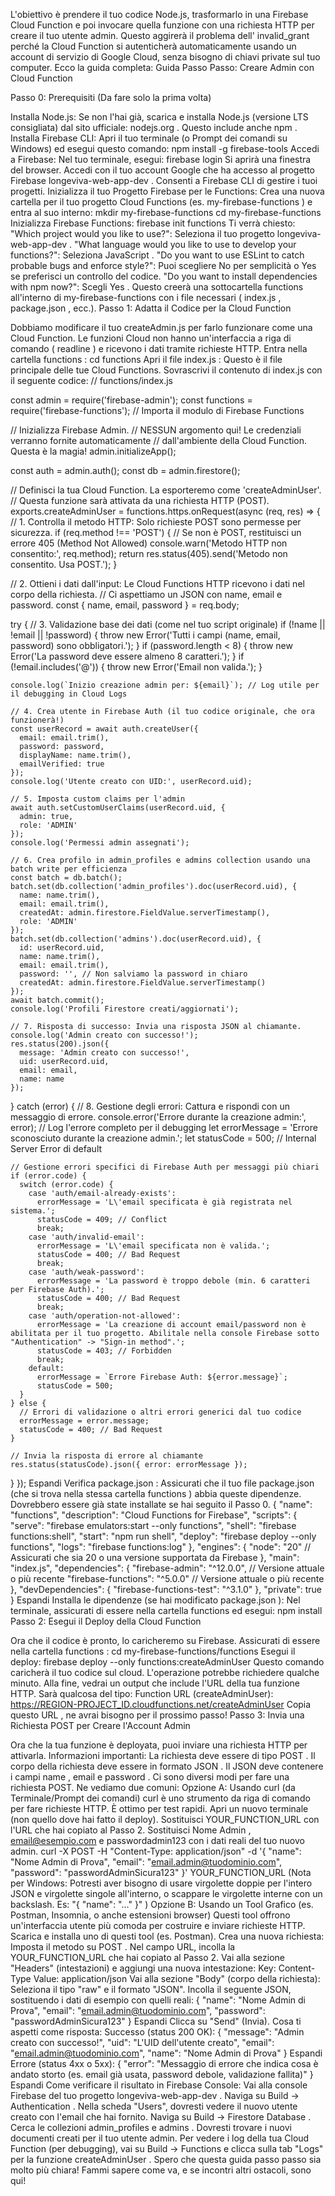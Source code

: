 L'obiettivo è prendere il tuo codice Node.js, trasformarlo in una Firebase Cloud Function e poi invocare quella funzione con una richiesta HTTP per creare il tuo utente admin. Questo aggirerà il problema dell' invalid_grant perché la Cloud Function si autenticherà automaticamente usando un account di servizio di Google Cloud, senza bisogno di chiavi private sul tuo computer.
Ecco la guida completa:
Guida Passo Passo: Creare Admin con Cloud Function

Passo 0: Prerequisiti (Da fare solo la prima volta)

Installa Node.js: Se non l'hai già, scarica e installa Node.js (versione LTS consigliata) dal sito ufficiale: nodejs.org . Questo include anche npm .
Installa Firebase CLI: Apri il tuo terminale (o Prompt dei comandi su Windows) ed esegui questo comando:
npm install -g firebase-tools
Accedi a Firebase: Nel tuo terminale, esegui:
firebase login
Si aprirà una finestra del browser. Accedi con il tuo account Google che ha accesso al progetto Firebase longeviva-web-app-dev . Consenti a Firebase CLI di gestire i tuoi progetti.
Inizializza il tuo Progetto Firebase per le Functions:
Crea una nuova cartella per il tuo progetto Cloud Functions (es. my-firebase-functions ) e entra al suo interno:
mkdir my-firebase-functions
cd my-firebase-functions
Inizializza Firebase Functions:
firebase init functions
Ti verrà chiesto:
"Which project would you like to use?": Seleziona il tuo progetto longeviva-web-app-dev .
"What language would you like to use to develop your functions?": Seleziona JavaScript .
"Do you want to use ESLint to catch probable bugs and enforce style?": Puoi scegliere No per semplicità o Yes se preferisci un controllo del codice.
"Do you want to install dependencies with npm now?": Scegli Yes .
Questo creerà una sottocartella functions all'interno di my-firebase-functions con i file necessari ( index.js , package.json , ecc.).
Passo 1: Adatta il Codice per la Cloud Function

Dobbiamo modificare il tuo createAdmin.js per farlo funzionare come una Cloud Function. Le funzioni Cloud non hanno un'interfaccia a riga di comando ( readline ) e ricevono i dati tramite richieste HTTP.
Entra nella cartella functions :
cd functions
Apri il file index.js : Questo è il file principale delle tue Cloud Functions. Sovrascrivi il contenuto di index.js con il seguente codice:
// functions/index.js

const admin = require('firebase-admin');
const functions = require('firebase-functions'); // Importa il modulo di Firebase Functions

// Inizializza Firebase Admin.
// NESSUN argomento qui! Le credenziali verranno fornite automaticamente
// dall'ambiente della Cloud Function. Questa è la magia!
admin.initializeApp();

const auth = admin.auth();
const db = admin.firestore();

// Definisci la tua Cloud Function. La esporteremo come 'createAdminUser'.
// Questa funzione sarà attivata da una richiesta HTTP (POST).
exports.createAdminUser = functions.https.onRequest(async (req, res) => {
// 1. Controlla il metodo HTTP: Solo richieste POST sono permesse per sicurezza.
if (req.method !== 'POST') {
// Se non è POST, restituisci un errore 405 (Method Not Allowed)
console.warn('Metodo HTTP non consentito:', req.method);
return res.status(405).send('Metodo non consentito. Usa POST.');
}

// 2. Ottieni i dati dall'input: Le Cloud Functions HTTP ricevono i dati nel corpo della richiesta.
// Ci aspettiamo un JSON con name, email e password.
const { name, email, password } = req.body;

try {
// 3. Validazione base dei dati (come nel tuo script originale)
if (!name || !email || !password) {
throw new Error('Tutti i campi (name, email, password) sono obbligatori.');
}
if (password.length < 8) {
throw new Error('La password deve essere almeno 8 caratteri.');
}
if (!email.includes('@')) {
throw new Error('Email non valida.');
}

    console.log(`Inizio creazione admin per: ${email}`); // Log utile per il debugging in Cloud Logs

    // 4. Crea utente in Firebase Auth (il tuo codice originale, che ora funzionerà!)
    const userRecord = await auth.createUser({
      email: email.trim(),
      password: password,
      displayName: name.trim(),
      emailVerified: true
    });
    console.log('Utente creato con UID:', userRecord.uid);

    // 5. Imposta custom claims per l'admin
    await auth.setCustomUserClaims(userRecord.uid, {
      admin: true,
      role: 'ADMIN'
    });
    console.log('Permessi admin assegnati');

    // 6. Crea profilo in admin_profiles e admins collection usando una batch write per efficienza
    const batch = db.batch();
    batch.set(db.collection('admin_profiles').doc(userRecord.uid), {
      name: name.trim(),
      email: email.trim(),
      createdAt: admin.firestore.FieldValue.serverTimestamp(),
      role: 'ADMIN'
    });
    batch.set(db.collection('admins').doc(userRecord.uid), {
      id: userRecord.uid,
      name: name.trim(),
      email: email.trim(),
      password: '', // Non salviamo la password in chiaro
      createdAt: admin.firestore.FieldValue.serverTimestamp()
    });
    await batch.commit();
    console.log('Profili Firestore creati/aggiornati');

    // 7. Risposta di successo: Invia una risposta JSON al chiamante.
    console.log('Admin creato con successo!');
    res.status(200).json({
      message: 'Admin creato con successo!',
      uid: userRecord.uid,
      email: email,
      name: name
    });

} catch (error) {
// 8. Gestione degli errori: Cattura e rispondi con un messaggio di errore.
console.error('Errore durante la creazione admin:', error); // Log l'errore completo per il debugging
let errorMessage = 'Errore sconosciuto durante la creazione admin.';
let statusCode = 500; // Internal Server Error di default

    // Gestione errori specifici di Firebase Auth per messaggi più chiari
    if (error.code) {
      switch (error.code) {
        case 'auth/email-already-exists':
          errorMessage = 'L\'email specificata è già registrata nel sistema.';
          statusCode = 409; // Conflict
          break;
        case 'auth/invalid-email':
          errorMessage = 'L\'email specificata non è valida.';
          statusCode = 400; // Bad Request
          break;
        case 'auth/weak-password':
          errorMessage = 'La password è troppo debole (min. 6 caratteri per Firebase Auth).';
          statusCode = 400; // Bad Request
          break;
        case 'auth/operation-not-allowed':
          errorMessage = 'La creazione di account email/password non è abilitata per il tuo progetto. Abilitale nella console Firebase sotto "Authentication" -> "Sign-in method".';
          statusCode = 403; // Forbidden
          break;
        default:
          errorMessage = `Errore Firebase Auth: ${error.message}`;
          statusCode = 500;
      }
    } else {
      // Errori di validazione o altri errori generici dal tuo codice
      errorMessage = error.message;
      statusCode = 400; // Bad Request
    }

    // Invia la risposta di errore al chiamante
    res.status(statusCode).json({ error: errorMessage });
}
});
Espandi
Verifica package.json : Assicurati che il tuo file package.json (che si trova nella stessa cartella functions ) abbia queste dipendenze. Dovrebbero essere già state installate se hai seguito il Passo 0.
{
"name": "functions",
"description": "Cloud Functions for Firebase",
"scripts": {
"serve": "firebase emulators:start --only functions",
"shell": "firebase functions:shell",
"start": "npm run shell",
"deploy": "firebase deploy --only functions",
"logs": "firebase functions:log"
},
"engines": {
"node": "20"  // Assicurati che sia 20 o una versione supportata da Firebase
},
"main": "index.js",
"dependencies": {
"firebase-admin": "^12.0.0",   // Versione attuale o più recente
"firebase-functions": "^5.0.0" // Versione attuale o più recente
},
"devDependencies": {
"firebase-functions-test": "^3.1.0"
},
"private": true
}
Espandi
Installa le dipendenze (se hai modificato package.json ): Nel terminale, assicurati di essere nella cartella functions ed esegui:
npm install
Passo 2: Esegui il Deploy della Cloud Function

Ora che il codice è pronto, lo caricheremo su Firebase.
Assicurati di essere nella cartella functions :
cd my-firebase-functions/functions
Esegui il deploy:
firebase deploy --only functions:createAdminUser
Questo comando caricherà il tuo codice sul cloud.
L'operazione potrebbe richiedere qualche minuto.
Alla fine, vedrai un output che include l'URL della tua funzione HTTP. Sarà qualcosa del tipo: Function URL (createAdminUser): https://REGION-PROJECT_ID.cloudfunctions.net/createAdminUser Copia questo URL , ne avrai bisogno per il prossimo passo!
Passo 3: Invia una Richiesta POST per Creare l'Account Admin

Ora che la tua funzione è deployata, puoi inviare una richiesta HTTP per attivarla.
Informazioni importanti:
La richiesta deve essere di tipo POST .
Il corpo della richiesta deve essere in formato JSON .
Il JSON deve contenere i campi name , email e password .
Ci sono diversi modi per fare una richiesta POST. Ne vediamo due comuni:
Opzione A: Usando curl (da Terminale/Prompt dei comandi)
curl è uno strumento da riga di comando per fare richieste HTTP. È ottimo per test rapidi.
Apri un nuovo terminale (non quello dove hai fatto il deploy).
Sostituisci YOUR_FUNCTION_URL con l'URL che hai copiato al Passo 2.
Sostituisci Nome Admin , email@esempio.com e passwordadmin123 con i dati reali del tuo nuovo admin.
curl -X POST -H "Content-Type: application/json" -d '{ "name": "Nome Admin di Prova", "email": "email.admin@tuodominio.com", "password": "passwordAdminSicura123" }' YOUR_FUNCTION_URL
(Nota per Windows: Potresti aver bisogno di usare virgolette doppie per l'intero JSON e virgolette singole all'interno, o scappare le virgolette interne con un backslash. Es: "{ \"name\": \"...\" }" )
Opzione B: Usando un Tool Grafico (es. Postman, Insomnia, o anche estensioni browser)
Questi tool offrono un'interfaccia utente più comoda per costruire e inviare richieste HTTP.
Scarica e installa uno di questi tool (es. Postman).
Crea una nuova richiesta:
Imposta il metodo su POST .
Nel campo URL, incolla la YOUR_FUNCTION_URL che hai copiato al Passo 2.
Vai alla sezione "Headers" (intestazioni) e aggiungi una nuova intestazione:
Key: Content-Type
Value: application/json
Vai alla sezione "Body" (corpo della richiesta):
Seleziona il tipo "raw" e il formato "JSON".
Incolla il seguente JSON, sostituendo i dati di esempio con quelli reali:
{
"name": "Nome Admin di Prova",
"email": "email.admin@tuodominio.com",
"password": "passwordAdminSicura123"
}
Espandi
Clicca su "Send" (Invia).
Cosa ti aspetti come risposta:
Successo (status 200 OK):
{
"message": "Admin creato con successo!",
"uid": "L'UID dell'utente creato",
"email": "email.admin@tuodominio.com",
"name": "Nome Admin di Prova"
}
Espandi
Errore (status 4xx o 5xx):
{
"error": "Messaggio di errore che indica cosa è andato storto (es. email già usata, password debole, validazione fallita)"
}
Espandi
Come verificare il risultato in Firebase Console:
Vai alla console Firebase del tuo progetto longeviva-web-app-dev .
Naviga su Build -> Authentication . Nella scheda "Users", dovresti vedere il nuovo utente creato con l'email che hai fornito.
Naviga su Build -> Firestore Database . Cerca le collezioni admin_profiles e admins . Dovresti trovare i nuovi documenti creati per il tuo utente admin.
Per vedere i log della tua Cloud Function (per debugging), vai su Build -> Functions e clicca sulla tab "Logs" per la funzione createAdminUser .
Spero che questa guida passo passo sia molto più chiara! Fammi sapere come va, e se incontri altri ostacoli, sono qui!
